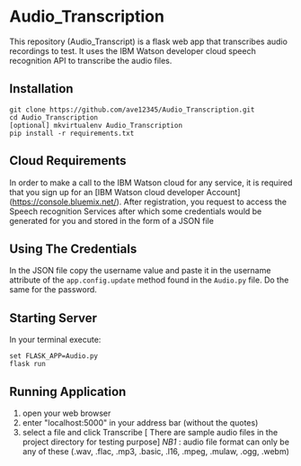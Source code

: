 # Audio_Transcription
This repository (Audio_Transcript) is a flask web app that transcribes audio recordings to test. It uses the IBM Watson developer cloud speech recognition API to transcribe the audio  files.


## Installation
```
git clone https://github.com/ave12345/Audio_Transcription.git
cd Audio_Transcription
[optional] mkvirtualenv Audio_Transcription
pip install -r requirements.txt
```

## Cloud Requirements


In order to make a call to the IBM Watson cloud for any service,
it is required that you sign up for an [IBM Watson cloud developer Account] (https://console.bluemix.net/).
After registration, you request to access the Speech recognition Services after which some 
credentials would be generated for you and stored in the form of a JSON file


## Using The Credentials

In the JSON file copy the username value and paste it in the username
attribute of the `app.config.update` method found in the `Audio.py` file.
Do the same for the password.


## Starting Server

In your terminal execute:

```
set FLASK_APP=Audio.py
flask run
```

## Running Application

  1. open your web browser
  2. enter "localhost:5000" in your address bar (without the quotes)
  3. select a file and click Transcribe [ There are sample audio files in the project directory for testing purpose]
     *NB1* : audio file format can only be any of these (.wav, .flac, .mp3, .basic, .l16, .mpeg,
    .mulaw, .ogg, .webm)
